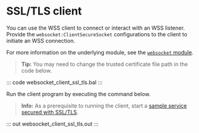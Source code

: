 # SSL/TLS client

You can use the WSS client to connect or interact with an WSS listener. Provide the `websocket:ClientSecureSocket` configurations to the client to initiate an WSS connection.

For more information on the underlying module, see the [`websocket` module](https://lib.ballerina.io/ballerina/websocket/latest/).

>**Tip:** You may need to change the trusted certificate file path in the code below.

::: code websocket_client_ssl_tls.bal :::

Run the client program by executing the command below.

>**Info:** As a prerequisite to running the client, start a [sample service secured with SSL/TLS](/learn/by-example/websocket-service-ssl-tls/).

::: out websocket_client_ssl_tls.out :::